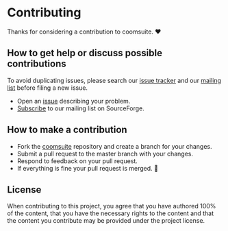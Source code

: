 # Contributing

Thanks for considering a contribution to coomsuite. ❤️

## How to get help or discuss possible contributions

To avoid duplicating issues, please search our [issue tracker][issues] and our
[mailing list][mailing_list] before filing a new issue.

- Open an [issue][new_issue] describing your problem.
- [Subscribe] to our mailing list on SourceForge.

## How to make a contribution

- Fork the [coomsuite][project_url] repository and create a branch for your
  changes.
- Submit a pull request to the master branch with your changes.
- Respond to feedback on your pull request.
- If everything is fine your pull request is merged. 🥳

## License

When contributing to this project, you agree that you have authored 100% of the
content, that you have the necessary rights to the content and that the content
you contribute may be provided under the project license.

[issues]: https://github.com/krr-up/coom-suite.git/issues/
[mailing_list]: https://sourceforge.net/p/potassco/mailman/potassco-users/
[new_issue]: https://github.com/krr-up/coom-suite.git/issues/new/
[project_url]: https://github.com/krr-up/coom-suite.git/
[subscribe]: https://sourceforge.net/projects/potassco/lists/potassco-users/
